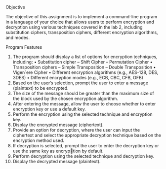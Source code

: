 Objective

The objective of this assignment is to implement a command-line program in a language of your choice that
allows users to perform encryption and decryption using various techniques covered in the lab 2, including
substitution ciphers, transposition ciphers, different encryption algorithms, and modes.

Program Features

1. The program should display a list of options for encryption techniques, including:
• Substitution cipher
– Shift Cipher
– Permutation Cipher
• Transposition ciphers
– Simple Transposition
– Double Transposition
• Vigen´ere Cipher
• Different encryption algorithms (e.g., AES-128, DES, 3DES)
• Different encryption modes (e.g., ECB, CBC, CFB, OFB)
2. Based on the user’s selection, prompt the user to enter a message (plaintext) to be encrypted.
3. The size of the message should be greater than the maximum size of the block used by the chosen
encryption algorithm.
4. After entering the message, allow the user to choose whether to enter encryption key or use a default
key.
5. Perform the encryption using the selected technique and encryption key.
6. Display the encrypted message (ciphertext).
7. Provide an option for decryption, where the user can input the ciphertext and select the appropriate
decryption technique based on the encryption method used.
8. If decryption is selected, prompt the user to enter the decryption key or use the same key as encryption by default.
9. Perform decryption using the selected technique and decryption key.
10. Display the decrypted message (plaintext).
